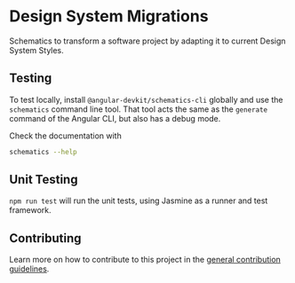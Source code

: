 # Design System Migrations

Schematics to transform a software project by adapting it to current Design System Styles.

## Testing

To test locally, install `@angular-devkit/schematics-cli` globally and use the `schematics` command line tool. That tool acts the same as the `generate` command of the Angular CLI, but also has a debug mode.

Check the documentation with

```bash
schematics --help
```

## Unit Testing

`npm run test` will run the unit tests, using Jasmine as a runner and test framework.

## Contributing

Learn more on how to contribute to this project in the [general contribution guidelines](../../CONTRIBUTING.md).
